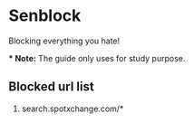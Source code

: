 # Senblock

Blocking everything you hate!

**\* Note:** The guide only uses for study purpose.

## Blocked url list

1. search.spotxchange.com/\*
